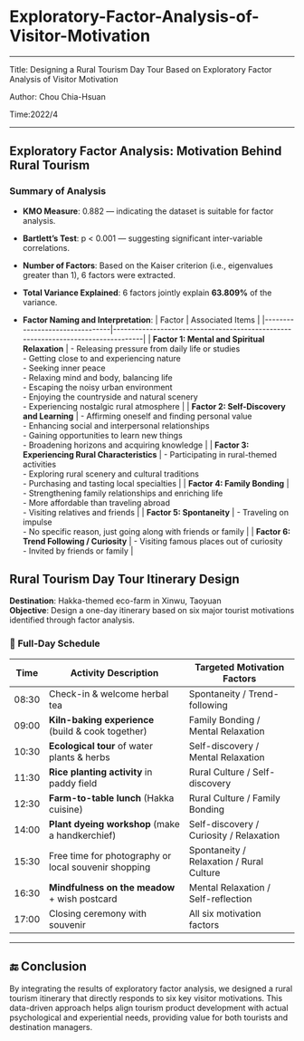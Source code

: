 # Exploratory-Factor-Analysis-of-Visitor-Motivation

---
Title: Designing a Rural Tourism Day Tour Based on Exploratory Factor Analysis of Visitor Motivation

Author: Chou Chia-Hsuan

Time:2022/4

---

## Exploratory Factor Analysis: Motivation Behind Rural Tourism

### Summary of Analysis

- **KMO Measure**: 0.882 — indicating the dataset is suitable for factor analysis.
- **Bartlett’s Test**: p < 0.001 — suggesting significant inter-variable correlations.
- **Number of Factors**: Based on the Kaiser criterion (i.e., eigenvalues greater than 1), 6 factors were extracted.
- **Total Variance Explained**: 6 factors jointly explain **63.809%** of the variance.

- **Factor Naming and Interpretation**:
| Factor                          | Associated Items                                                                 |
|--------------------------------|----------------------------------------------------------------------------------|
| **Factor 1: Mental and Spiritual Relaxation** | - Releasing pressure from daily life or studies  <br> - Getting close to and experiencing nature  <br> - Seeking inner peace  <br> - Relaxing mind and body, balancing life  <br> - Escaping the noisy urban environment  <br> - Enjoying the countryside and natural scenery  <br> - Experiencing nostalgic rural atmosphere |
| **Factor 2: Self-Discovery and Learning**     | - Affirming oneself and finding personal value  <br> - Enhancing social and interpersonal relationships  <br> - Gaining opportunities to learn new things  <br> - Broadening horizons and acquiring knowledge |
| **Factor 3: Experiencing Rural Characteristics** | - Participating in rural-themed activities  <br> - Exploring rural scenery and cultural traditions  <br> - Purchasing and tasting local specialties |
| **Factor 4: Family Bonding**                  | - Strengthening family relationships and enriching life  <br> - More affordable than traveling abroad  <br> - Visiting relatives and friends |
| **Factor 5: Spontaneity**                     | - Traveling on impulse  <br> - No specific reason, just going along with friends or family |
| **Factor 6: Trend Following / Curiosity**     | - Visiting famous places out of curiosity  <br> - Invited by friends or family |



## Rural Tourism Day Tour Itinerary Design

**Destination**: Hakka-themed eco-farm in Xinwu, Taoyuan  
**Objective**: Design a one-day itinerary based on six major tourist motivations identified through factor analysis.

### 🌿 Full-Day Schedule

| Time   | Activity Description                                | Targeted Motivation Factors                            |
|--------|-----------------------------------------------------|---------------------------------------------------------|
| 08:30  | Check-in & welcome herbal tea                       | Spontaneity / Trend-following                           |
| 09:00  | **Kiln-baking experience** (build & cook together)  | Family Bonding / Mental Relaxation                      |
| 10:30  | **Ecological tour** of water plants & herbs         | Self-discovery / Mental Relaxation                      |
| 11:30  | **Rice planting activity** in paddy field           | Rural Culture / Self-discovery                          |
| 12:30  | **Farm-to-table lunch** (Hakka cuisine)             | Rural Culture / Family Bonding                          |
| 14:00  | **Plant dyeing workshop** (make a handkerchief)     | Self-discovery / Curiosity / Relaxation                 |
| 15:30  | Free time for photography or local souvenir shopping| Spontaneity / Relaxation / Rural Culture                |
| 16:30  | **Mindfulness on the meadow** + wish postcard       | Mental Relaxation / Self-reflection                     |
| 17:00  | Closing ceremony with souvenir                      | All six motivation factors                              |



---

## 🔚 Conclusion

By integrating the results of exploratory factor analysis, we designed a rural tourism itinerary that directly responds to six key visitor motivations. This data-driven approach helps align tourism product development with actual psychological and experiential needs, providing value for both tourists and destination managers.

